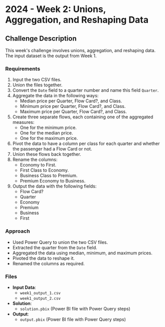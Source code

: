 # 2024 - Week 2: Unions, Aggregation, and Reshaping Data

## Challenge Description
This week's challenge involves unions, aggregation, and reshaping data. The input dataset is the output from Week 1.

### Requirements
1. Input the two CSV files.
2. Union the files together.
3. Convert the `Date` field to a quarter number and name this field `Quarter`.
4. Aggregate the data in the following ways:
   - Median price per Quarter, Flow Card?, and Class.
   - Minimum price per Quarter, Flow Card?, and Class.
   - Maximum price per Quarter, Flow Card?, and Class.
5. Create three separate flows, each containing one of the aggregated measures:
   - One for the minimum price.
   - One for the median price.
   - One for the maximum price.
6. Pivot the data to have a column per class for each quarter and whether the passenger had a Flow Card or not.
7. Union these flows back together.
8. Rename the columns:
   - Economy to First.
   - First Class to Economy.
   - Business Class to Premium.
   - Premium Economy to Business.
9. Output the data with the following fields:
   - Flow Card?
   - Quarter
   - Economy
   - Premium
   - Business
   - First

### Approach
- Used Power Query to union the two CSV files.
- Extracted the quarter from the `Date` field.
- Aggregated the data using median, minimum, and maximum prices.
- Pivoted the data to reshape it.
- Renamed the columns as required.

### Files
- **Input Data**:
  - `week1_output_1.csv`
  - `week1_output_2.csv`
- **Solution**:
  - `solution.pbix` (Power BI file with Power Query steps)
- **Output**:
  - `output.pbix` (Power BI file with Power Query steps)
